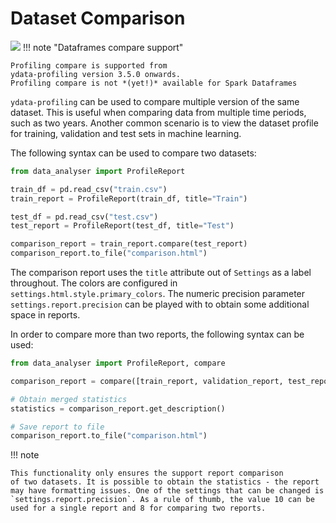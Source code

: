 # Dataset Comparison

<img referrerpolicy="no-referrer-when-downgrade" src="https://static.scarf.sh/a.png?x-pxid=baa0e45f-0c03-4190-9646-9d8ea2640ba2" />
!!! note "Dataframes compare support"

    Profiling compare is supported from
    ydata-profiling version 3.5.0 onwards.
    Profiling compare is not *(yet!)* available for Spark Dataframes

`ydata-profiling` can be used to compare multiple version of the same
dataset. This is useful when comparing data from multiple time periods,
such as two years. Another common scenario is to view the dataset
profile for training, validation and test sets in machine learning.

The following syntax can be used to compare two datasets:

``` python linenums="1" title="Comparing 2 datasets"
from data_analyser import ProfileReport

train_df = pd.read_csv("train.csv")
train_report = ProfileReport(train_df, title="Train")

test_df = pd.read_csv("test.csv")
test_report = ProfileReport(test_df, title="Test")

comparison_report = train_report.compare(test_report)
comparison_report.to_file("comparison.html")
```

The comparison report uses the `title` attribute out of `Settings` as a
label throughout. The colors are configured in
`settings.html.style.primary_colors`. The numeric precision parameter
`settings.report.precision` can be played with to obtain some additional
space in reports.

In order to compare more than two reports, the following syntax can be
used:

``` python linenums="1" title="Comparing more than 2 datasets"
from data_analyser import ProfileReport, compare

comparison_report = compare([train_report, validation_report, test_report])

# Obtain merged statistics
statistics = comparison_report.get_description()

# Save report to file
comparison_report.to_file("comparison.html")
```

!!! note

    This functionality only ensures the support report comparison
    of two datasets. It is possible to obtain the statistics - the report
    may have formatting issues. One of the settings that can be changed is
    `settings.report.precision`. As a rule of thumb, the value 10 can be
    used for a single report and 8 for comparing two reports.
